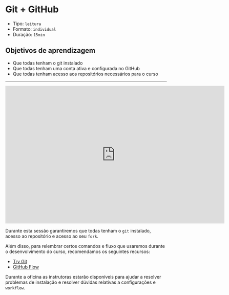# Git + GitHub

* Tipo: `leitura`
* Formato: `individual`
* Duração: `15min`

## Objetivos de aprendizagem

* Que todas tenham o git instalado
* Que todas tenham uma conta ativa e configurada no GitHub
* Que todas tenham acesso aos repositórios necessários para o curso

***

<iframe src="https://goo.gl/vRo1i5" frameborder="0" width="684" height="430"
allowfullscreen="true" mozallowfullscreen="true" webkitallowfullscreen="true">
</iframe>

Durante esta sessão garantiremos que todas tenham o `git` instalado, acesso ao repositório e acesso ao seu `fork`.

Além disso, para relembrar certos comandos e fluxo que usaremos durante o desenvolvimento do curso, recomendamos os seguintes recursos:

* [Try Git](https://try.github.io/levels/1/challenges/1)
* [GitHub Flow](https://services.github.com/on-demand/intro-to-github/)

Durante a oficina as instrutoras estarão disponíveis para ajudar a resolver problemas de instalação e resolver dúvidas relativas a configurações e `workflow`.
